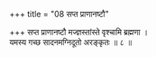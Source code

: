 +++
title = "08 सप्त प्राणानष्टौ"

+++
सप्त प्राणानष्टौ मज्ज्ञस्तांस्ते वृश्चामि ब्रह्मणा ।  
यमस्य गच्छ सादनमग्निदूतो अरङ्कृतः ॥ ८ ॥